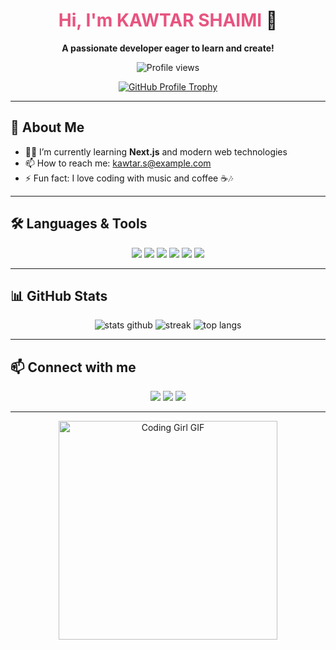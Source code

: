 <div align="center">

# <span style="color:#e75480;">Hi, I'm KAWTAR SHAIMI</span> 👋

**A passionate developer eager to learn and create!**

![Profile views](https://komarev.com/ghpvc/?username=Kawtar-Shaimi&style=flat-square&color=blue)

[![GitHub Profile Trophy](https://github-profile-trophy.vercel.app/?username=Kawtar-Shaimi&theme=gruvbox&margin-w=10&no-frame=true)](https://github.com/ryo-ma/github-profile-trophy)

</div>

---

## 🌱 About Me

- 👩‍💻 I’m currently learning **Next.js** and modern web technologies
- 📫 How to reach me: kawtar.s@example.com
- ⚡ Fun fact: I love coding with music and coffee ☕🎶

---

## 🛠️ Languages & Tools

<p align="center">
  <img src="https://img.shields.io/badge/HTML5-E34F26?style=for-the-badge&logo=html5&logoColor=white"/>
  <img src="https://img.shields.io/badge/CSS3-1572B6?style=for-the-badge&logo=css3&logoColor=white"/>
  <img src="https://img.shields.io/badge/JavaScript-F7DF1E?style=for-the-badge&logo=javascript&logoColor=black"/>
  <img src="https://img.shields.io/badge/Python-3776AB?style=for-the-badge&logo=python&logoColor=white"/>
  <img src="https://img.shields.io/badge/React-20232A?style=for-the-badge&logo=react&logoColor=61DAFB"/>
  <img src="https://img.shields.io/badge/Node.js-339933?style=for-the-badge&logo=nodedotjs&logoColor=white"/>
</p>

---

## 📊 GitHub Stats

<p align="center">
  <img src="https://github-readme-stats.vercel.app/api?username=Kawtar-Shaimi&show_icons=true&theme=radical" alt="stats github"/>
  <img src="https://github-readme-streak-stats.herokuapp.com/?user=Kawtar-Shaimi&theme=radical" alt="streak"/>
  <img src="https://github-readme-stats.vercel.app/api/top-langs/?username=Kawtar-Shaimi&layout=compact&theme=radical" alt="top langs"/>
</p>

---

## 📫 Connect with me

<p align="center">
  <a href="mailto:kawtar.s@example.com"><img src="https://img.shields.io/badge/Email-D14836?style=for-the-badge&logo=gmail&logoColor=white"/></a>
  <a href="https://www.linkedin.com/in/kawtar-shaimi/"><img src="https://img.shields.io/badge/LinkedIn-0077B5?style=for-the-badge&logo=linkedin&logoColor=white"/></a>
  <a href="https://twitter.com/KawtarShaimi"><img src="https://img.shields.io/badge/Twitter-1DA1F2?style=for-the-badge&logo=twitter&logoColor=white"/></a>
</p>

---

<div align="center">
  <img src="https://media.giphy.com/media/qgQUggAC3Pfv687qPC/giphy.gif" width="350" alt="Coding Girl GIF"/>
</div>
